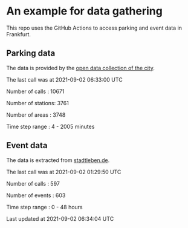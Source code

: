 # An example for data gathering

This repo uses the GitHub Actions to access parking and event data in Frankfurt.

## Parking data
The data is provided by the [open data collection of the city](https://www.offenedaten.frankfurt.de/).

The last call was at 2021-09-02 06:33:00 UTC

Number of calls   : 10671

Number of stations:  3761

Number of areas   :  3748

Time step range   :     4 -  2005 minutes


## Event data
The data is extracted from [stadtleben.de](https://stadtleben.de/frankfurt/).

The last call was at 2021-09-02 01:29:50 UTC

Number of calls   : 597

Number of events  : 603

Time step range   :   0 -  48 hours


Last updated at 2021-09-02 06:34:04 UTC
